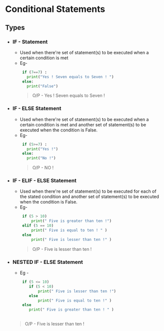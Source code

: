  # Conditional  Statements
 
 ## Types
 
+ ### IF - Statement
   + Used when there're set of statement(s) to be executed when a certain condition is met
   + Eg-
     ```.py
      if (7==7) :
        print("Yes ! Seven equals to Seven ! ")
      else:
        print("False")
     ```
     > O/P - Yes ! Seven equals to Seven !

+ ### IF - ELSE Statement 
  + Used when there're set of statement(s) to be executed when a certain condition is met and another set of statement(s) to be executed when the condition is False.
  + Eg-
     ```.py
      if (5>=7) :
        print("Yes !")
      else:
        print("No !")
     ```
     > O/P - NO !

+ ### IF - ELIF - ELSE Statement 
  + Used when there're set of statement(s) to be executed for each of the stated condition and another set of statement(s) to be executed when the condition is False.
  + Eg-
     ```.py
      if (5 > 10)
          print(" Five is greater than ten !")
      elif (5 == 10)
          print(" Five is equal to ten ! " )
      else
          print(" Five is lesser than ten !" )
     ```
     > O/P - Five is lesser than ten !

+ ### NESTED IF - ELSE Statement
  + Eg -
    ```.py
     if (5 <= 10)
        if (5 < 10)
            print(" Five is lesser than ten !")
        else
            print(" Five is equal to ten !" )
     else
        print(" Five is greater than ten ! " )
        
    ```
  > O/P - Five is lesser than ten ! 
